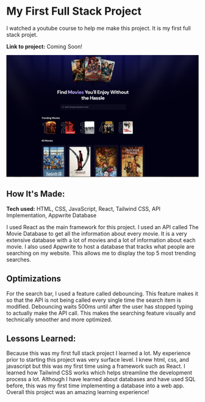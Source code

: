 # My First Full Stack Project
I watched a youtube course to help me make this project. It is my first full stack projet.

**Link to project:** Coming Soon!

![Demo pic](demo_pic.png)

## How It's Made:

**Tech used:** HTML, CSS, JavaScript, React, Tailwind CSS, API Implementation, Appwrite Database

I used React as the main framework for this project. I used an API called The Movie Database to get all the information about every movie. It is a very extensive database with a lot of movies and a lot of information about each movie. I also used Appwrite to host a database that tracks what people are searching on my website. This allows me to display the top 5 most trending searches.

## Optimizations

For the search bar, I used a feature called debouncing. This feature makes it so that the API is not being called every single time the search item is modified. Debouncing waits 500ms until after the user has stopped typing to actually make the API call. This makes the searching feature visually and technically smoother and more optimized.

## Lessons Learned:

Because this was my first full stack project I learned a lot. My experience prior to starting this project was very surface level. I knew html, css, and javascript but this was my first time using a framework such as React. I learned how Tailwind CSS works which helps streamline the development process a lot. Although I have learned about databases and have used SQL before, this was my first time implementing a database into a web app. Overall this project was an amazing learning experience!
